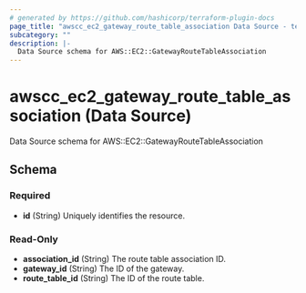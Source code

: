 ```yaml
---
# generated by https://github.com/hashicorp/terraform-plugin-docs
page_title: "awscc_ec2_gateway_route_table_association Data Source - terraform-provider-awscc"
subcategory: ""
description: |-
  Data Source schema for AWS::EC2::GatewayRouteTableAssociation
---
```


# awscc_ec2_gateway_route_table_association (Data Source)

Data Source schema for AWS::EC2::GatewayRouteTableAssociation



<!-- schema generated by tfplugindocs -->
## Schema

### Required

- **id** (String) Uniquely identifies the resource.

### Read-Only

- **association_id** (String) The route table association ID.
- **gateway_id** (String) The ID of the gateway.
- **route_table_id** (String) The ID of the route table.


